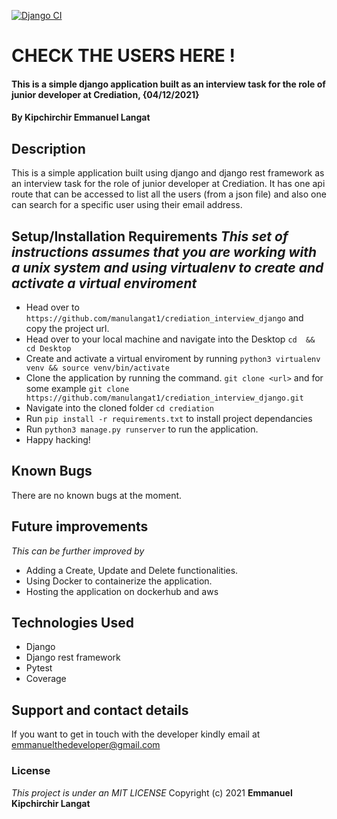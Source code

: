 [![Django CI](https://github.com/manulangat1/crediation_interview_django/actions/workflows/django.yaml/badge.svg)](https://github.com/manulangat1/crediation_interview_django/actions/workflows/django.yaml)
# CHECK THE USERS HERE !
#### This is a simple django application built as an interview task for the role of junior developer at Crediation, {04/12/2021}
#### By **Kipchirchir Emmanuel Langat**
## Description
This is a simple application built using django and django rest framework as an interview task for the  role of junior developer at Crediation. It has one api route that can be accessed to list all the users (from a json file) and also one can search for a specific user using their email address.
## Setup/Installation Requirements *This set of instructions assumes that you are working with a unix system and using virtualenv to create and activate a virtual enviroment*
* Head over to `https://github.com/manulangat1/crediation_interview_django` and copy the project url.
* Head over to your local machine and navigate into the Desktop `cd  && cd Desktop`
* Create and activate a virtual enviroment by running `python3 virtualenv venv && source venv/bin/activate`
* Clone the application by running the command. `git clone <url>` and for some example `git clone https://github.com/manulangat1/crediation_interview_django.git`  
* Navigate into the cloned folder `cd crediation`
* Run `pip install -r requirements.txt` to install project dependancies
* Run `python3 manage.py runserver` to run  the application.
* Happy hacking! 
## Known Bugs
There are no known bugs at the moment. 
## Future improvements 
*This can be further improved by*
* Adding a Create, Update and Delete functionalities.
* Using Docker to containerize the application.
* Hosting the application on dockerhub and aws 
## Technologies Used
* Django 
* Django rest framework 
* Pytest 
* Coverage 


## Support and contact details
If you want to get in touch with the developer kindly email at emmanuelthedeveloper@gmail.com
### License
*This project is under an MIT LICENSE*
Copyright (c) 2021 **Emmanuel Kipchirchir Langat**